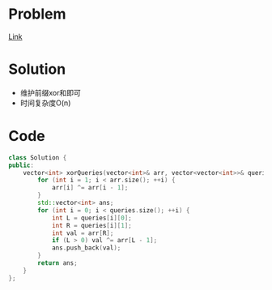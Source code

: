 
# Problem
[Link](https://leetcode-cn.com/problems/xor-queries-of-a-subarray/)

# Solution

* 维护前缀xor和即可
* 时间复杂度O(n)

# Code
```cpp
class Solution {
public:
    vector<int> xorQueries(vector<int>& arr, vector<vector<int>>& queries) {
        for (int i = 1; i < arr.size(); ++i) {
            arr[i] ^= arr[i - 1];
        }
        std::vector<int> ans;
        for (int i = 0; i < queries.size(); ++i) {
            int L = queries[i][0];
            int R = queries[i][1];
            int val = arr[R];
            if (L > 0) val ^= arr[L - 1];
            ans.push_back(val);
        }
        return ans;
    }
};
```